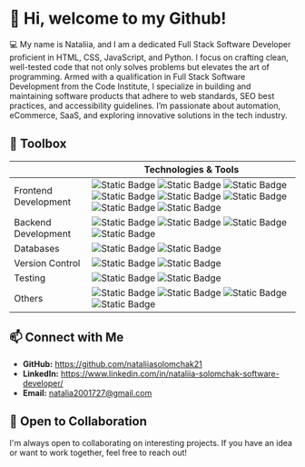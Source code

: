 # 👋 Hi, welcome to my Github!

💻 My name is Nataliia, and I am a dedicated Full Stack Software Developer proficient in HTML, CSS, JavaScript, and Python. I focus on crafting clean, well-tested code that not only solves problems but elevates the art of programming. Armed with a qualification in Full Stack Software Development from the Code Institute, I specialize in building and maintaining software products that adhere to web standards, SEO best practices, and accessibility guidelines. I’m passionate about automation, eCommerce, SaaS, and exploring innovative solutions in the tech industry. 

## 🔧 Toolbox

|              | Technologies & Tools                                                                                                |
|-----------------------|---------------------------------------------------------------------------------------------------------------|
| Frontend Development | ![Static Badge](https://img.shields.io/badge/HTML-red) ![Static Badge](https://img.shields.io/badge/CSS-blue) ![Static Badge](https://img.shields.io/badge/JavaScript-orange) ![Static Badge](https://img.shields.io/badge/React-blue) ![Static Badge](https://img.shields.io/badge/NextJS-black) ![Static Badge](https://img.shields.io/badge/jQuery-plum) ![Static Badge](https://img.shields.io/badge/Bootstrap-brown) ![Static Badge](https://img.shields.io/badge/Tailwind-navy) |
| Backend Development  | ![Static Badge](https://img.shields.io/badge/Python-darkgreen) ![Static Badge](https://img.shields.io/badge/Django-grey) ![Static Badge](https://img.shields.io/badge/Flask-olivegreen) ![Static Badge](https://img.shields.io/badge/Node.js-white)
| Databases            | ![Static Badge](https://img.shields.io/badge/PostgreSQL-purple) ![Static Badge](https://img.shields.io/badge/MongoDB-olive)                                                  |
| Version Control      | ![Static Badge](https://img.shields.io/badge/Git-tomato) ![Static Badge](https://img.shields.io/badge/GitHub-darkviolet)                                                    |
| Testing              | ![Static Badge](https://img.shields.io/badge/Jest-red) ![Static Badge](https://img.shields.io/badge/Postman-brown)                                                       |
| Others               | ![Static Badge](https://img.shields.io/badge/Figma-pink) ![Static Badge](https://img.shields.io/badge/Agile-navy) ![Static Badge](https://img.shields.io/badge/Heroku-orchid) ![Static Badge](https://img.shields.io/badge/Vercel-black)                                                  |

## 📫 Connect with Me

- **GitHub:** https://github.com/nataliiasolomchak21
- **LinkedIn:** https://www.linkedin.com/in/nataliia-solomchak-software-developer/
- **Email:** natalia2001727@gmail.com

## 🤝 Open to Collaboration

I'm always open to collaborating on interesting projects. If you have an idea or want to work together, feel free to reach out!
